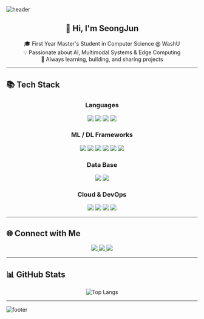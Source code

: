 ![header](https://capsule-render.vercel.app/api?type=waving&color=gradient&height=300&section=header&text=Welcome%20to%20My%20GitHub!&fontSize=70&animation=fadeIn)

<h2 align="center">👋 Hi, I'm SeongJun</h2>
<p align="center">
🎓 First Year Master's Student in Computer Science @ WashU <br/>
💡 Passionate about AI, Multimodal Systems & Edge Computing <br/>
🚀 Always learning, building, and sharing projects
</p>

---

## 📚 Tech Stack

<div align="center">

### Languages
<img src="https://img.shields.io/badge/Python-3776AB?style=flat-square&logo=Python&logoColor=white"/>
<img src="https://img.shields.io/badge/C++-00599C?style=flat-square&logo=cplusplus&logoColor=white"/>
<img src="https://img.shields.io/badge/Java-007396?style=flat-square&logo=java&logoColor=white"/>
<img src="https://img.shields.io/badge/JavaScript-F7DF1E?style=flat-square&logo=javascript&logoColor=black"/>

### ML / DL Frameworks
<img src="https://img.shields.io/badge/PyTorch-EE4C2C?style=flat-square&logo=pytorch&logoColor=white"/>
<img src="https://img.shields.io/badge/TensorFlow-FF6F00?style=flat-square&logo=tensorflow&logoColor=white"/>
<img src="https://img.shields.io/badge/scikit--learn-F7931E?style=flat-square&logo=scikit-learn&logoColor=white"/>
<img src="https://img.shields.io/badge/Pandas-150458?style=flat-square&logo=pandas&logoColor=white"/>
<img src="https://img.shields.io/badge/TensorRT-76B900?style=flat-square&logo=nvidia&logoColor=white"/>
<img src="https://img.shields.io/badge/Amazon%20SageMaker-569A31?style=flat-square&logo=amazonsagemaker&logoColor=white"/>



### Data Base
<img src="https://img.shields.io/badge/MySQL-4479A1?style=flat-square&logo=mysql&logoColor=white"/>
<img src="https://img.shields.io/badge/PostgreSQL-4169E1?style=flat-square&logo=postgresql&logoColor=white"/>

### Cloud & DevOps 
<img src="https://img.shields.io/badge/AWS-232F3E?style=flat-square&logo=amazonaws&logoColor=white"/>
<img src="https://img.shields.io/badge/Amazon%20EC2-FF9900?style=flat-square&logo=amazonec2&logoColor=white"/>
<img src="https://img.shields.io/badge/Docker-2496ED?style=flat-square&logo=docker&logoColor=white"/>
<img src="https://img.shields.io/badge/Kubernetes-326CE5?style=flat-square&logo=kubernetes&logoColor=white"/>
</div>

---

## 🌐 Connect with Me

<div align="center">
  <a href="www.linkedin.com/in/seongjunkwon">
    <img src="https://img.shields.io/badge/LinkedIn-0A66C2?style=flat&logo=linkedin&logoColor=white" />
  </a>
  <a href="mailto:kwons@wustl.edu">
    <img src="https://img.shields.io/badge/Email-D14836?style=flat&logo=gmail&logoColor=white" />
  </a>
  <a href="https://github.com/ksj1999">
    <img src="https://img.shields.io/badge/GitHub-181717?style=flat&logo=github&logoColor=white" />
  </a>
</div>

---

## 📊 GitHub Stats

<div align="center">

![Top Langs](https://github-readme-stats.vercel.app/api/top-langs/?username=ksj1999&layout=compact&theme=tokyonight)
</div>

---

![footer](https://capsule-render.vercel.app/api?type=waving&color=gradient&height=200&section=footer)
